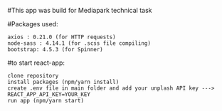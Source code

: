 #This app was build for Mediapark technical task

#Packages used:

    axios : 0.21.0 (for HTTP requests)
    node-sass : 4.14.1 (for .scss file compiling)
    bootstrap: 4.5.3 (for Spinner)

#to start react-app:

    clone repository
    install packages (npm/yarn install)
    create .env file in main folder and add your unplash API key ---> REACT_APP_API_KEY=YOUR_KEY
    run app (npm/yarn start)


